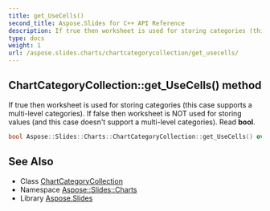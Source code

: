 ```yaml
---
title: get_UseCells()
second_title: Aspose.Slides for C++ API Reference
description: If true then worksheet is used for storing categories (this case supports a multi-level categories). If false then worksheet is NOT used for storing values (and this case doesn't support a multi-level categories). Read bool.
type: docs
weight: 1
url: /aspose.slides.charts/chartcategorycollection/get_usecells/
---
```

## ChartCategoryCollection::get_UseCells() method


If true then worksheet is used for storing categories (this case supports a multi-level categories). If false then worksheet is NOT used for storing values (and this case doesn't support a multi-level categories). Read **bool**.

```cpp
bool Aspose::Slides::Charts::ChartCategoryCollection::get_UseCells() override
```

## See Also

* Class [ChartCategoryCollection](../)
* Namespace [Aspose::Slides::Charts](../../)
* Library [Aspose.Slides](../../../)
